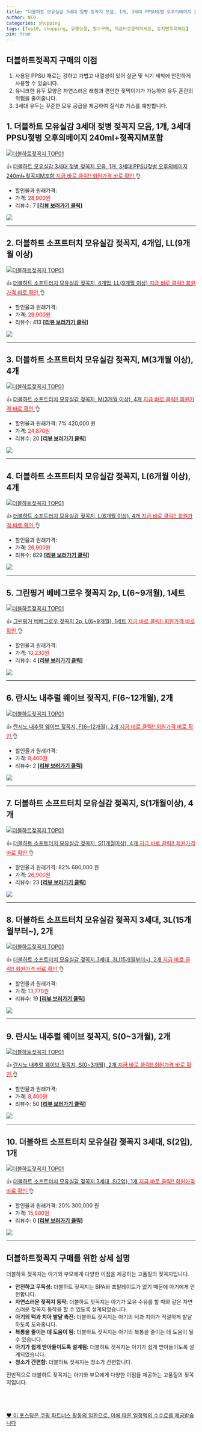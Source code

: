 ```yaml
---
title: "더블하트 모유실감 3세대 젖병 젖꼭지 모음, 1개, 3세대 PPSU젖병 오후의베이지 240ml+젖꼭지M포함 가격 최저가 할인가 더블하트젖꼭지 최저가 추천 제품 비교"
author: NEO.
categories: shopping
tags: [Top10, shopping, 유행상품, 필수구매, 지금바로클릭하세요, 놓치면후회해요]
pin: true
---
```

## 더블하트젖꼭지 구매의 이점
1. 사용된 PPSU 재료는 강하고 가볍고 내열성이 있어 살균 및 식기 세척에 안전하게 사용할 수 있습니다.
2. 유니크한 유두 모양은 자연스러운 래칭과 편안한 젖먹이기가 가능하여 유두 혼란의 위험을 줄여줍니다.
3. 3세대 유두는 꾸준한 모유 공급을 제공하여 질식과 가스를 예방합니다.

   

## 1. 더블하트 모유실감 3세대 젖병 젖꼭지 모음, 1개, 3세대 PPSU젖병 오후의베이지 240ml+젖꼭지M포함

[![더블하트젖꼭지 TOP01](https://thumbnail10.coupangcdn.com/thumbnails/remote/490x490ex/image/vendor_inventory/3ef3/c69859dd38a2fc04dc43d36a26af8cdbe9749f79f654aed3883abc4c084a.jpg)](https://link.coupang.com/re/AFFSDP?lptag=AF3617701&subid=GithubCoopas&pageKey=7854329022&traceid=V0-153&itemId=21416754585&vendorItemId=88472044908)


👍 [더블하트 모유실감 3세대 젖병 젖꼭지 모음, 1개, 3세대 PPSU젖병 오후의베이지 240ml+젖꼭지M포함 <font color=red> 지금 바로 클릭!! 회원가격 바로 확인 </font> ](https://link.coupang.com/re/AFFSDP?lptag=AF3617701&subid=GithubCoopas&pageKey=7854329022&traceid=V0-153&itemId=21416754585&vendorItemId=88472044908) 👌 


- 할인율과 원래가격: 
- 가격: <span style='color:red'>28,900원</span>
- 리뷰수: 7  [**[리뷰 보러가기 클릭]**](https://link.coupang.com/re/AFFSDP?lptag=AF3617701&subid=GithubCoopas&pageKey=7854329022&traceid=V0-153&itemId=21416754585&vendorItemId=88472044908)

[![](/discount_price.png)](https://link.coupang.com/re/AFFSDP?lptag=AF3617701&subid=GithubCoopas&pageKey=7854329022&traceid=V0-153&itemId=21416754585&vendorItemId=88472044908)

---


   

## 2. 더블하트 소프트터치 모유실감 젖꼭지, 4개입, LL(9개월 이상)

[![더블하트젖꼭지 TOP01](https://thumbnail9.coupangcdn.com/thumbnails/remote/490x490ex/image/vendor_inventory/4585/fd25bb7c94e078d270cb98835e1285aa8ee8a22849998e550107f554b5a8.jpg)](https://link.coupang.com/re/AFFSDP?lptag=AF3617701&subid=GithubCoopas&pageKey=7522711986&traceid=V0-153&itemId=19733784300&vendorItemId=78687042219)


👍 [더블하트 소프트터치 모유실감 젖꼭지, 4개입, LL(9개월 이상) <font color=red> 지금 바로 클릭!! 회원가격 바로 확인 </font> ](https://link.coupang.com/re/AFFSDP?lptag=AF3617701&subid=GithubCoopas&pageKey=7522711986&traceid=V0-153&itemId=19733784300&vendorItemId=78687042219) 👌 


- 할인율과 원래가격: 
- 가격: <span style='color:red'>29,900원</span>
- 리뷰수: 413  [**[리뷰 보러가기 클릭]**](https://link.coupang.com/re/AFFSDP?lptag=AF3617701&subid=GithubCoopas&pageKey=7522711986&traceid=V0-153&itemId=19733784300&vendorItemId=78687042219)

[![](/discount_price.png)](https://link.coupang.com/re/AFFSDP?lptag=AF3617701&subid=GithubCoopas&pageKey=7522711986&traceid=V0-153&itemId=19733784300&vendorItemId=78687042219)

---


   

## 3. 더블하트 소프트터치 모유실감 젖꼭지, M(3개월 이상), 4개

[![더블하트젖꼭지 TOP01](https://thumbnail8.coupangcdn.com/thumbnails/remote/490x490ex/image/vendor_inventory/d0bf/818d065eff985a5ab1ab57ada4c957e673369490fec1ed938b839042b6b5.jpg)](https://link.coupang.com/re/AFFSDP?lptag=AF3617701&subid=GithubCoopas&pageKey=7798406457&traceid=V0-153&itemId=19771961831&vendorItemId=88268477117)


👍 [더블하트 소프트터치 모유실감 젖꼭지, M(3개월 이상), 4개 <font color=red> 지금 바로 클릭!! 회원가격 바로 확인 </font> ](https://link.coupang.com/re/AFFSDP?lptag=AF3617701&subid=GithubCoopas&pageKey=7798406457&traceid=V0-153&itemId=19771961831&vendorItemId=88268477117) 👌 


- 할인율과 원래가격: 7%  420,000   원
- 가격: <span style='color:red'>24,870원</span>
- 리뷰수: 20  [**[리뷰 보러가기 클릭]**](https://link.coupang.com/re/AFFSDP?lptag=AF3617701&subid=GithubCoopas&pageKey=7798406457&traceid=V0-153&itemId=19771961831&vendorItemId=88268477117)

[![](/discount_price.png)](https://link.coupang.com/re/AFFSDP?lptag=AF3617701&subid=GithubCoopas&pageKey=7798406457&traceid=V0-153&itemId=19771961831&vendorItemId=88268477117)

---


   

## 4. 더블하트 소프트터치 모유실감 젖꼭지, L(6개월 이상), 4개

[![더블하트젖꼭지 TOP01](https://thumbnail9.coupangcdn.com/thumbnails/remote/490x490ex/image/vendor_inventory/f835/34755c19f42d0fb8ec49da6823095c4474b97104c811391c25f87307a1f3.jpg)](https://link.coupang.com/re/AFFSDP?lptag=AF3617701&subid=GithubCoopas&pageKey=7798406457&traceid=V0-153&itemId=20283642654&vendorItemId=88450203099)


👍 [더블하트 소프트터치 모유실감 젖꼭지, L(6개월 이상), 4개 <font color=red> 지금 바로 클릭!! 회원가격 바로 확인 </font> ](https://link.coupang.com/re/AFFSDP?lptag=AF3617701&subid=GithubCoopas&pageKey=7798406457&traceid=V0-153&itemId=20283642654&vendorItemId=88450203099) 👌 


- 할인율과 원래가격: 
- 가격: <span style='color:red'>26,900원</span>
- 리뷰수: 829  [**[리뷰 보러가기 클릭]**](https://link.coupang.com/re/AFFSDP?lptag=AF3617701&subid=GithubCoopas&pageKey=7798406457&traceid=V0-153&itemId=20283642654&vendorItemId=88450203099)

[![](/discount_price.png)](https://link.coupang.com/re/AFFSDP?lptag=AF3617701&subid=GithubCoopas&pageKey=7798406457&traceid=V0-153&itemId=20283642654&vendorItemId=88450203099)

---


   

## 5. 그린핑거 베베그로우 젖꼭지 2p, L(6~9개월), 1세트

[![더블하트젖꼭지 TOP01](https://thumbnail9.coupangcdn.com/thumbnails/remote/490x490ex/image/retail/images/5160789367621066-9c624dc7-ec03-40e7-a4e0-7e7ab6ad4942.jpg)](https://link.coupang.com/re/AFFSDP?lptag=AF3617701&subid=GithubCoopas&pageKey=7052627371&traceid=V0-153&itemId=17466304278&vendorItemId=84634042551)


👍 [그린핑거 베베그로우 젖꼭지 2p, L(6~9개월), 1세트 <font color=red> 지금 바로 클릭!! 회원가격 바로 확인 </font> ](https://link.coupang.com/re/AFFSDP?lptag=AF3617701&subid=GithubCoopas&pageKey=7052627371&traceid=V0-153&itemId=17466304278&vendorItemId=84634042551) 👌 


- 할인율과 원래가격: 
- 가격: <span style='color:red'>10,230원</span>
- 리뷰수: 4  [**[리뷰 보러가기 클릭]**](https://link.coupang.com/re/AFFSDP?lptag=AF3617701&subid=GithubCoopas&pageKey=7052627371&traceid=V0-153&itemId=17466304278&vendorItemId=84634042551)

[![](/discount_price.png)](https://link.coupang.com/re/AFFSDP?lptag=AF3617701&subid=GithubCoopas&pageKey=7052627371&traceid=V0-153&itemId=17466304278&vendorItemId=84634042551)

---


   

## 6. 란시노 내추럴 웨이브 젖꼭지, F(6~12개월), 2개

[![더블하트젖꼭지 TOP01](https://thumbnail7.coupangcdn.com/thumbnails/remote/490x490ex/image/rs_quotation_api/iyxfigzg/d631bd3607484bcd9503b46e767c0871.jpg)](https://link.coupang.com/re/AFFSDP?lptag=AF3617701&subid=GithubCoopas&pageKey=6701948315&traceid=V0-153&itemId=15527020543&vendorItemId=82746238844)


👍 [란시노 내추럴 웨이브 젖꼭지, F(6~12개월), 2개 <font color=red> 지금 바로 클릭!! 회원가격 바로 확인 </font> ](https://link.coupang.com/re/AFFSDP?lptag=AF3617701&subid=GithubCoopas&pageKey=6701948315&traceid=V0-153&itemId=15527020543&vendorItemId=82746238844) 👌 


- 할인율과 원래가격: 
- 가격: <span style='color:red'>8,400원</span>
- 리뷰수: 2  [**[리뷰 보러가기 클릭]**](https://link.coupang.com/re/AFFSDP?lptag=AF3617701&subid=GithubCoopas&pageKey=6701948315&traceid=V0-153&itemId=15527020543&vendorItemId=82746238844)

[![](/discount_price.png)](https://link.coupang.com/re/AFFSDP?lptag=AF3617701&subid=GithubCoopas&pageKey=6701948315&traceid=V0-153&itemId=15527020543&vendorItemId=82746238844)

---


   

## 7. 더블하트 소프트터치 모유실감 젖꼭지, S(1개월이상), 4개

[![더블하트젖꼭지 TOP01](https://thumbnail6.coupangcdn.com/thumbnails/remote/490x490ex/image/vendor_inventory/f98b/8a2db1d819221196e413cc0a1e7a6c12e4c5510dc9017cdb2874ea9c5b61.jpg)](https://link.coupang.com/re/AFFSDP?lptag=AF3617701&subid=GithubCoopas&pageKey=7798406457&traceid=V0-153&itemId=19134713038&vendorItemId=88450110039)


👍 [더블하트 소프트터치 모유실감 젖꼭지, S(1개월이상), 4개 <font color=red> 지금 바로 클릭!! 회원가격 바로 확인 </font> ](https://link.coupang.com/re/AFFSDP?lptag=AF3617701&subid=GithubCoopas&pageKey=7798406457&traceid=V0-153&itemId=19134713038&vendorItemId=88450110039) 👌 


- 할인율과 원래가격: 82%  680,000   원
- 가격: <span style='color:red'>26,900원</span>
- 리뷰수: 23  [**[리뷰 보러가기 클릭]**](https://link.coupang.com/re/AFFSDP?lptag=AF3617701&subid=GithubCoopas&pageKey=7798406457&traceid=V0-153&itemId=19134713038&vendorItemId=88450110039)

[![](/discount_price.png)](https://link.coupang.com/re/AFFSDP?lptag=AF3617701&subid=GithubCoopas&pageKey=7798406457&traceid=V0-153&itemId=19134713038&vendorItemId=88450110039)

---


   

## 8. 더블하트 소프트터치 모유실감 젖꼭지 3세대, 3L(15개월부터~), 2개

[![더블하트젖꼭지 TOP01](https://thumbnail7.coupangcdn.com/thumbnails/remote/490x490ex/image/vendor_inventory/c19f/9467ba699b938e122781c204b611cc909153af0e8b5786a5c896a4365ac1.jpg)](https://link.coupang.com/re/AFFSDP?lptag=AF3617701&subid=GithubCoopas&pageKey=7744036698&traceid=V0-153&itemId=19635925556&vendorItemId=88186264655)


👍 [더블하트 소프트터치 모유실감 젖꼭지 3세대, 3L(15개월부터~), 2개 <font color=red> 지금 바로 클릭!! 회원가격 바로 확인 </font> ](https://link.coupang.com/re/AFFSDP?lptag=AF3617701&subid=GithubCoopas&pageKey=7744036698&traceid=V0-153&itemId=19635925556&vendorItemId=88186264655) 👌 


- 할인율과 원래가격: 
- 가격: <span style='color:red'>13,770원</span>
- 리뷰수: 19  [**[리뷰 보러가기 클릭]**](https://link.coupang.com/re/AFFSDP?lptag=AF3617701&subid=GithubCoopas&pageKey=7744036698&traceid=V0-153&itemId=19635925556&vendorItemId=88186264655)

[![](/discount_price.png)](https://link.coupang.com/re/AFFSDP?lptag=AF3617701&subid=GithubCoopas&pageKey=7744036698&traceid=V0-153&itemId=19635925556&vendorItemId=88186264655)

---


   

## 9. 란시노 내추럴 웨이브 젖꼭지, S(0~3개월), 2개

[![더블하트젖꼭지 TOP01](https://thumbnail8.coupangcdn.com/thumbnails/remote/490x490ex/image/rs_quotation_api/my4ml6ko/835092e48383403394404e6a9b9a260f.jpg)](https://link.coupang.com/re/AFFSDP?lptag=AF3617701&subid=GithubCoopas&pageKey=6701948315&traceid=V0-153&itemId=15527020546&vendorItemId=82746238867)


👍 [란시노 내추럴 웨이브 젖꼭지, S(0~3개월), 2개 <font color=red> 지금 바로 클릭!! 회원가격 바로 확인 </font> ](https://link.coupang.com/re/AFFSDP?lptag=AF3617701&subid=GithubCoopas&pageKey=6701948315&traceid=V0-153&itemId=15527020546&vendorItemId=82746238867) 👌 


- 할인율과 원래가격: 
- 가격: <span style='color:red'>8,400원</span>
- 리뷰수: 50  [**[리뷰 보러가기 클릭]**](https://link.coupang.com/re/AFFSDP?lptag=AF3617701&subid=GithubCoopas&pageKey=6701948315&traceid=V0-153&itemId=15527020546&vendorItemId=82746238867)

[![](/discount_price.png)](https://link.coupang.com/re/AFFSDP?lptag=AF3617701&subid=GithubCoopas&pageKey=6701948315&traceid=V0-153&itemId=15527020546&vendorItemId=82746238867)

---


   

## 10. 더블하트 소프트터치 모유실감 젖꼭지 3세대, S(2입), 1개

[![더블하트젖꼭지 TOP01](https://thumbnail10.coupangcdn.com/thumbnails/remote/490x490ex/image/vendor_inventory/c197/fda3f6ee1f8f9e4829c190bbe5d08eb6781540680f7394a42b3c068a6963.png)](https://link.coupang.com/re/AFFSDP?lptag=AF3617701&subid=GithubCoopas&pageKey=7744036698&traceid=V0-153&itemId=19144849518&vendorItemId=4727453907)


👍 [더블하트 소프트터치 모유실감 젖꼭지 3세대, S(2입), 1개 <font color=red> 지금 바로 클릭!! 회원가격 바로 확인 </font> ](https://link.coupang.com/re/AFFSDP?lptag=AF3617701&subid=GithubCoopas&pageKey=7744036698&traceid=V0-153&itemId=19144849518&vendorItemId=4727453907) 👌 


- 할인율과 원래가격: 20%  300,000   원
- 가격: <span style='color:red'>15,900원</span>
- 리뷰수: 0  [**[리뷰 보러가기 클릭]**](https://link.coupang.com/re/AFFSDP?lptag=AF3617701&subid=GithubCoopas&pageKey=7744036698&traceid=V0-153&itemId=19144849518&vendorItemId=4727453907)

[![](/discount_price.png)](https://link.coupang.com/re/AFFSDP?lptag=AF3617701&subid=GithubCoopas&pageKey=7744036698&traceid=V0-153&itemId=19144849518&vendorItemId=4727453907)

---
## 더블하트젖꼭지 구매를 위한 상세 설명
더블하트 젖꼭지는 아기와 부모에게 다양한 이점을 제공하는 고품질의 젖꼭지입니다.

* **안전하고 무독성:** 더블하트 젖꼭지는 BPA와 프탈레이트가 없기 때문에 아기에게 안전합니다.
* **자연스러운 젖꼭지 동작:** 더블하트 젖꼭지는 아기가 모유 수유를 할 때와 같은 자연스러운 젖꼭지 동작을 할 수 있도록 설계되었습니다.
* **아기의 턱과 치아 발달 촉진:** 더블하트 젖꼭지는 아기의 턱과 치아가 적절하게 발달하도록 도와줍니다.
* **복통을 줄이는 데 도움이 됨:** 더블하트 젖꼭지는 아기의 복통을 줄이는 데 도움이 될 수 있습니다.
* **아기가 쉽게 받아들이도록 설계됨:** 더블하트 젖꼭지는 아기가 쉽게 받아들이도록 설계되었습니다.
* **청소가 간편함:** 더블하트 젖꼭지는 청소가 간편합니다.

전반적으로 더블하트 젖꼭지는 아기와 부모에게 다양한 이점을 제공하는 고품질의 젖꼭지입니다.<br><br><br><br><br> [ ❤  이 포스팅은 쿠팡 파트너스 활동의 일환으로, 이에 따른 일정액의 수수료를 제공받습니다](https://link.coupang.com/a/bcEFyh)